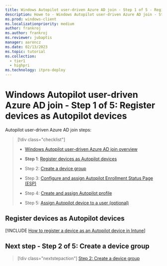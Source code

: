 ```yaml
---
title: Windows Autopilot user-driven Azure AD join - Step 1 of 5 - Register devices as Autopilot devices
description: Howe to - Windows Autopilot user-driven Azure AD join - Step 1 of 5 - Register devices as Autopilot devices.
ms.prod: windows-client
ms.localizationpriority: medium
author: frankroj
ms.author: frankroj
ms.reviewer: jubaptis
manager: aaroncz
ms.date: 02/13/2023
ms.topic: tutorial
ms.collection: 
  - tier1
  - highpri
ms.technology: itpro-deploy
---
```


# Windows Autopilot user-driven Azure AD join - Step 1 of 5: Register devices as Autopilot devices

Autopilot user-driven Azure AD join steps:
> [!div class="checklist"]
>
> - [Windows Autopilot user-driven Azure AD join overview](autopilot-user-driven-aadj-workflow.md)
>
> - **Step 1**: [Register devices as Autopilot devices](autopilot-user-driven-aadj-1-register-device.md)
> - Step 2: [Create a device group](autopilot-user-driven-aadj-2-create-device-group.md)
> - Step 3: [Configure and assign Autopilot Enrollment Status Page (ESP)](autopilot-user-driven-aadj-3-configure-and-assign-esp.md)
> - Step 4: [Create and assign Autopilot profile](autopilot-user-driven-aadj-4-create-and-assign-autopilot-profile.md)
> - Step 5: [Assign Autopilot device to a user (optional)](autopilot-user-driven-aadj-5-assign-autopilot-device-to-user.md)

## Register devices as Autopilot devices

[!INCLUDE [How to register a device as an Autopilot device in Intune](includes/register-autopilot-device.md)]

## Next step - Step 2 of 5: Create a device group

> [!div class="nextstepaction"]
> [Step 2: Create a device group](autopilot-user-driven-aadj-2-create-device-group.md)

<!--
## Back to Windows Autopilot user-driven Azure AD join overview

> [!div class="nextstepaction"]
> [Windows Autopilot user-driven Azure AD join overview](autopilot-user-driven-aadj-workflow.md)
-->
